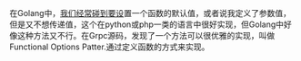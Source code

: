 在Golang中，[我们经常碰到要设](https://www.cnblogs.com/smartrui/p/10324320.html)置一个函数的默认值，或者说我定义了参数值，但是又不想传递值，这个在python或php一类的语言中很好实现，但Golang中好像这种方法又不行。在Grpc源码，发现了一个方法可以很优雅的实现，叫做 Functional Options Patter.通过定义函数的方式来实现。

